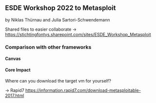## ESDE Workshop 2022 to Metasploit
by Niklas Thürnau and Julia Sartori-Schwendemann

Shared files to easier collaborate
-> https://stichtingfontys.sharepoint.com/sites/ESDE_Workshop_Metasploit

### Comparison with other frameworks

#### Canvas

#### Core Impact


Where can you download the target vm for yourself? 

-> Rapid7 https://information.rapid7.com/download-metasploitable-2017.html
